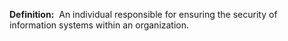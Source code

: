**Definition:** 
 An individual responsible for ensuring the security of information systems within an organization.